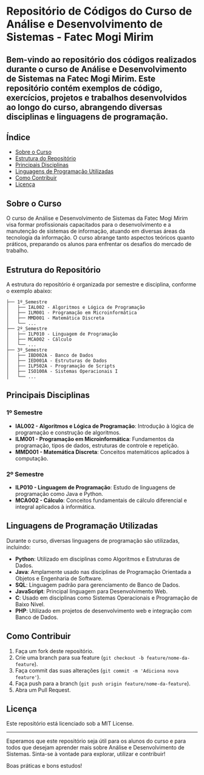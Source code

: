# Repositório de Códigos do Curso de Análise e Desenvolvimento de Sistemas - Fatec Mogi Mirim

## Bem-vindo ao repositório dos códigos realizados durante o curso de Análise e Desenvolvimento de Sistemas na Fatec Mogi Mirim. Este repositório contém exemplos de código, exercícios, projetos e trabalhos desenvolvidos ao longo do curso, abrangendo diversas disciplinas e linguagens de programação.

## Índice
* [Sobre o Curso](#sobre-o-curso)
* [Estrutura do Repositório](#estrutura-do-repositório)
* [Principais Disciplinas](#principais-disciplinas)
* [Linguagens de Programação Utilizadas](#linguagens-de-programação-utilizadas)
* [Como Contribuir](#como-contribuir)
* [Licença](#licença)

## Sobre o Curso

O curso de Análise e Desenvolvimento de Sistemas da Fatec Mogi Mirim visa formar profissionais capacitados para o desenvolvimento e a manutenção de sistemas de informação, atuando em diversas áreas da tecnologia da informação. O curso abrange tanto aspectos teóricos quanto práticos, preparando os alunos para enfrentar os desafios do mercado de trabalho.

## Estrutura do Repositório

A estrutura do repositório é organizada por semestre e disciplina, conforme o exemplo abaixo:
```
├── 1º_Semestre
│   ├── IAL002 - Algoritmos e Lógica de Programação
│   ├── ILM001 - Programação em Microinformática
│   ├── MMD001 - Matemática Discreta
│   └── ...
├── 2º_Semestre
│   ├── ILP010 - Linguagem de Programação
│   ├── MCA002 - Cálculo
│   └── ...
├── 3º_Semestre
│   ├── IBD002A - Banco de Dados
│   ├── IED001A - Estruturas de Dados
│   ├── ILP502A - Programação de Scripts
│   ├── ISO100A - Sistemas Operacionais I
│   └── ...
```

## Principais Disciplinas

### 1º Semestre
- **IAL002 - Algoritmos e Lógica de Programação**: Introdução à lógica de programação e construção de algoritmos.
- **ILM001 - Programação em Microinformática**: Fundamentos da programação, tipos de dados, estruturas de controle e repetição.
- **MMD001 - Matemática Discreta**: Conceitos matemáticos aplicados à computação.

### 2º Semestre
- **ILP010 - Linguagem de Programação**: Estudo de linguagens de programação como Java e Python.
- **MCA002 - Cálculo**: Conceitos fundamentais de cálculo diferencial e integral aplicados à informática.

## Linguagens de Programação Utilizadas

Durante o curso, diversas linguagens de programação são utilizadas, incluindo:

- **Python**: Utilizado em disciplinas como Algoritmos e Estruturas de Dados.
- **Java**: Amplamente usado nas disciplinas de Programação Orientada a Objetos e Engenharia de Software.
- **SQL**: Linguagem padrão para gerenciamento de Banco de Dados.
- **JavaScript**: Principal linguagem para Desenvolvimento Web.
- **C**: Usado em disciplinas como Sistemas Operacionais e Programação de Baixo Nível.
- **PHP**: Utilizado em projetos de desenvolvimento web e integração com Banco de Dados.

## Como Contribuir

1. Faça um fork deste repositório.
2. Crie uma branch para sua feature (`git checkout -b feature/nome-da-feature`).
3. Faça commit das suas alterações (`git commit -m 'Adiciona nova feature'`).
4. Faça push para a branch (`git push origin feature/nome-da-feature`).
5. Abra um Pull Request.

## Licença

Este repositório está licenciado sob a MIT License.

---

Esperamos que este repositório seja útil para os alunos do curso e para todos que desejam aprender mais sobre Análise e Desenvolvimento de Sistemas. Sinta-se à vontade para explorar, utilizar e contribuir!

Boas práticas e bons estudos!
